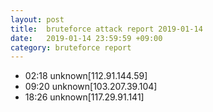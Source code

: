 ```yaml
---
layout: post
title:  bruteforce attack report 2019-01-14
date:   2019-01-14 23:59:59 +09:00
category: bruteforce report
---
```


* 02:18 unknown[112.91.144.59]
* 09:20 unknown[103.207.39.104]
* 18:26 unknown[117.29.91.141]
